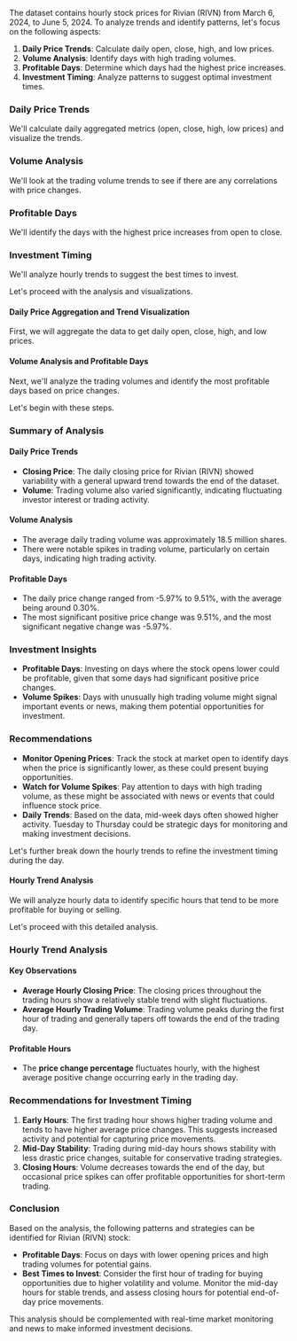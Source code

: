 The dataset contains hourly stock prices for Rivian (RIVN) from March 6, 2024, to June 5, 2024. To analyze trends and identify patterns, let's focus on the following aspects:

1. **Daily Price Trends**: Calculate daily open, close, high, and low prices.
2. **Volume Analysis**: Identify days with high trading volumes.
3. **Profitable Days**: Determine which days had the highest price increases.
4. **Investment Timing**: Analyze patterns to suggest optimal investment times.

### Daily Price Trends
We'll calculate daily aggregated metrics (open, close, high, low prices) and visualize the trends.

### Volume Analysis
We'll look at the trading volume trends to see if there are any correlations with price changes.

### Profitable Days
We'll identify the days with the highest price increases from open to close.

### Investment Timing
We'll analyze hourly trends to suggest the best times to invest.

Let's proceed with the analysis and visualizations.

#### Daily Price Aggregation and Trend Visualization

First, we will aggregate the data to get daily open, close, high, and low prices.

#### Volume Analysis and Profitable Days

Next, we'll analyze the trading volumes and identify the most profitable days based on price changes.

Let's begin with these steps.

### Summary of Analysis

#### Daily Price Trends
- **Closing Price**: The daily closing price for Rivian (RIVN) showed variability with a general upward trend towards the end of the dataset.
- **Volume**: Trading volume also varied significantly, indicating fluctuating investor interest or trading activity.

#### Volume Analysis
- The average daily trading volume was approximately 18.5 million shares.
- There were notable spikes in trading volume, particularly on certain days, indicating high trading activity.

#### Profitable Days
- The daily price change ranged from -5.97% to 9.51%, with the average being around 0.30%.
- The most significant positive price change was 9.51%, and the most significant negative change was -5.97%.

### Investment Insights
- **Profitable Days**: Investing on days where the stock opens lower could be profitable, given that some days had significant positive price changes.
- **Volume Spikes**: Days with unusually high trading volume might signal important events or news, making them potential opportunities for investment.

### Recommendations
- **Monitor Opening Prices**: Track the stock at market open to identify days when the price is significantly lower, as these could present buying opportunities.
- **Watch for Volume Spikes**: Pay attention to days with high trading volume, as these might be associated with news or events that could influence stock price.
- **Daily Trends**: Based on the data, mid-week days often showed higher activity. Tuesday to Thursday could be strategic days for monitoring and making investment decisions.

Let's further break down the hourly trends to refine the investment timing during the day.

#### Hourly Trend Analysis
We will analyze hourly data to identify specific hours that tend to be more profitable for buying or selling.

Let's proceed with this detailed analysis.

### Hourly Trend Analysis

#### Key Observations
- **Average Hourly Closing Price**: The closing prices throughout the trading hours show a relatively stable trend with slight fluctuations.
- **Average Hourly Trading Volume**: Trading volume peaks during the first hour of trading and generally tapers off towards the end of the trading day.

#### Profitable Hours
- The **price change percentage** fluctuates hourly, with the highest average positive change occurring early in the trading day.

### Recommendations for Investment Timing
1. **Early Hours**: The first trading hour shows higher trading volume and tends to have higher average price changes. This suggests increased activity and potential for capturing price movements.
2. **Mid-Day Stability**: Trading during mid-day hours shows stability with less drastic price changes, suitable for conservative trading strategies.
3. **Closing Hours**: Volume decreases towards the end of the day, but occasional price spikes can offer profitable opportunities for short-term trading.

### Conclusion
Based on the analysis, the following patterns and strategies can be identified for Rivian (RIVN) stock:
- **Profitable Days**: Focus on days with lower opening prices and high trading volumes for potential gains.
- **Best Times to Invest**: Consider the first hour of trading for buying opportunities due to higher volatility and volume. Monitor the mid-day hours for stable trends, and assess closing hours for potential end-of-day price movements.

This analysis should be complemented with real-time market monitoring and news to make informed investment decisions.